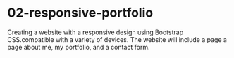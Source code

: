 # 02-responsive-portfolio
Creating a website with a responsive design using Bootstrap CSS.compatible with a variety of devices. The website will include a page a page about me, my portfolio, and a contact form.

